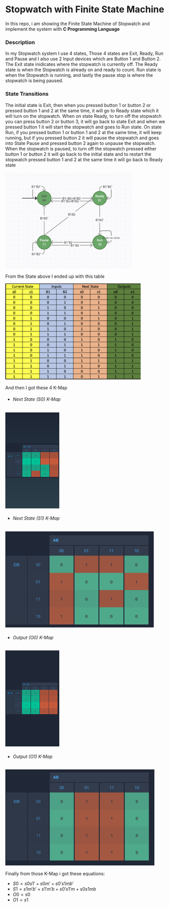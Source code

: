 # Stopwatch with Finite State Machine

In this repo, i am showing the Finite State Machine of Stopwatch and implement the system with **C Programming Language**

### Description

In my Stopwatch system I use 4 states, Those 4 states are Exit, Ready, Run and Pause and I also use 2 Input devices which are Button 1 and Button 2.
The Exit state inidicates where the stopwatch is currently off. The Ready state is when the Stopwatch is already on and ready to count. Run state is when the Stopwatch is running, and lastly the pause stop is where the stopwatch is being paused.

### State Transitions

The initial state is Exit, then when you pressed button 1 or button 2 or pressed button 1 and 2 at the same time, it will go to Ready state which it will turn on the stopwatch. When on state Ready, to turn off the stopwatch you can press button 2 or button 3, it will go back to state Exit and when we pressed button 1 it will start the stopwatch and goes to Run state. On state Run, if you pressed button 1 or button 1 and 2 at the same time, it will keep running, but if you pressed button 2 it will pause the stopwatch and goes into State Pause and pressed button 2 again to unpause the stopwatch. When the stopwatch is paused, to turn off the stopwatch pressed either button 1 or button 2 it will go back to the initial state and to restart the stopwatch pressed button 1 and 2 at the same time it will go back to Ready state

<img src="img/State.png" widht="300" height="300" />

From the State above I ended up with this table

<img src="img/Diagram.png" widht="300" height="300" />

And then I got these 4 K-Map

- ###### Next State (S0) K-Map

<img src="img/NSS0.jpeg" widht="300" height="300" />

- ###### Next State (S1) K-Map

 <img src="img/NSS1.png" widht="300" height="300" />

- ###### Output (O0) K-Map

<img src="img/O0.jpeg" widht="300" height="300" />

- ###### Output (O1) K-Map
<img src="img/O1.png" widht="300" height="300" />

Finally from those K-Map i got these equations:
- $S0 = s0 s1' + s0 m' + s0' s1 m b'$
- $S1 = s1 m' b' + s1' m' b + s0' s1' m + s0 s1 m b$
- $O0 = s0$
- $O1 = s1$
